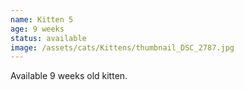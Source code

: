 ```yaml
---
name: Kitten 5
age: 9 weeks
status: available
image: /assets/cats/Kittens/thumbnail_DSC_2787.jpg
---
```


Available 9 weeks old kitten.
